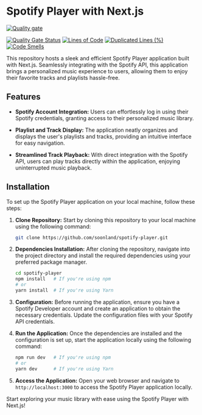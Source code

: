 # Spotify Player with Next.js

[![Quality gate](https://sonarcloud.io/api/project_badges/quality_gate?project=soonland_spotify-player)](https://sonarcloud.io/summary/new_code?id=soonland_spotify-player)

[![Quality Gate Status](https://sonarcloud.io/api/project_badges/measure?project=soonland_spotify-player&metric=alert_status)](https://sonarcloud.io/summary/new_code?id=soonland_spotify-player)
[![Lines of Code](https://sonarcloud.io/api/project_badges/measure?project=soonland_spotify-player&metric=ncloc)](https://sonarcloud.io/summary/new_code?id=soonland_spotify-player)
[![Duplicated Lines (%)](https://sonarcloud.io/api/project_badges/measure?project=soonland_spotify-player&metric=duplicated_lines_density)](https://sonarcloud.io/summary/new_code?id=soonland_spotify-player)
[![Code Smells](https://sonarcloud.io/api/project_badges/measure?project=soonland_spotify-player&metric=code_smells)](https://sonarcloud.io/summary/new_code?id=soonland_spotify-player)

This repository hosts a sleek and efficient Spotify Player application built with Next.js. Seamlessly integrating with the Spotify API, this application brings a personalized music experience to users, allowing them to enjoy their favorite tracks and playlists hassle-free.

## Features

- **Spotify Account Integration:** Users can effortlessly log in using their Spotify credentials, granting access to their personalized music library.
  
- **Playlist and Track Display:** The application neatly organizes and displays the user's playlists and tracks, providing an intuitive interface for easy navigation.

- **Streamlined Track Playback:** With direct integration with the Spotify API, users can play tracks directly within the application, enjoying uninterrupted music playback.

## Installation

To set up the Spotify Player application on your local machine, follow these steps:

1. **Clone Repository:** Start by cloning this repository to your local machine using the following command:

   ```bash
   git clone https://github.com/soonland/spotify-player.git
   ```

2. **Dependencies Installation:** After cloning the repository, navigate into the project directory and install the required dependencies using your preferred package manager.

   ```bash
   cd spotify-player
   npm install   # If you're using npm
   # or
   yarn install  # If you're using Yarn
   ```

3. **Configuration:** Before running the application, ensure you have a Spotify Developer account and create an application to obtain the necessary credentials. Update the configuration files with your Spotify API credentials.

4. **Run the Application:** Once the dependencies are installed and the configuration is set up, start the application locally using the following command:

   ```bash
   npm run dev   # If you're using npm
   # or
   yarn dev      # If you're using Yarn
   ```

5. **Access the Application:** Open your web browser and navigate to `http://localhost:3000` to access the Spotify Player application locally.

Start exploring your music library with ease using the Spotify Player with Next.js!
